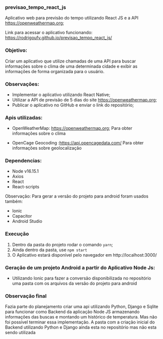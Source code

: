 ### previsao_tempo_react_js

Aplicativo web para previsão do tempo utilizando React JS e a API https://openweathermap.org;


Link para acessar o aplicativo funcionando: https://rodrigoufv.github.io/previsao_tempo_react_js/


### Objetivo:

Criar um aplicativo que utilize chamadas de uma API para buscar informações sobre o clima de uma determinada cidade e 
exibir as informações de forma organizada para o usuário.



### Observações:

- Implementar o aplicativo utilizando React Native;
- Utilizar a API de previsão de 5 dias do site https://openweathermap.org;
- Publicar o aplicativo no GitHub e enviar o link do repositório;

### Apis utilizadas:

- OpenWeatherMap: https://openweathermap.org;
  Para obter informações sobre o clima

- OpenCage Geocoding :https://api.opencagedata.com/
  Para obter informações sobre geolocalização 


### Dependencias:

- Node v16.15.1
- Axios
- React
- React-scripts

Observação: Para gerar a versão do projeto para android foram usados também:

- Ionic
- Capacitor
- Android Studio


### Execução

1. Dentro da pasta do projeto rodar o comando `yarn`;
2. Ainda dentro da pasta, use `npm start`
3. O Aplicativo estará disponível pelo navegador em http://localhost:3000/


### Geração de um projeto Android a partir do Aplicativo Node Js:

- Utilizando Ionic para fazer a conversão disponibilizada no repositório uma pasta com os arquivos da versão do projeto para android


### Observação final

Fazia parte do planejamento criar uma api utilizando Python, Django e Sqlite para funcionar como Backend da aplicação Node JS armazenando informações das buscas e montando um histórico de temperatura. Mas não foi possível terminar essa implementação. A pasta com a criação inicial do Backend utilizando Python e Django ainda esta no repositório mas não esta sendo utilizada
